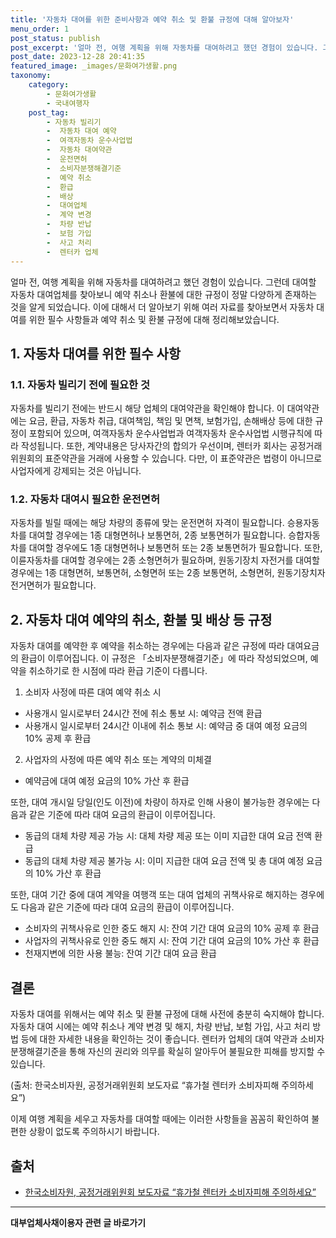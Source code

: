```yaml
---
title: '자동차 대여를 위한 준비사항과 예약 취소 및 환불 규정에 대해 알아보자'
menu_order: 1
post_status: publish
post_excerpt: '얼마 전, 여행 계획을 위해 자동차를 대여하려고 했던 경험이 있습니다. 그런데 대여할 자동차 대여업체를 찾아보니 예약 취소나 환불에 대한 규정이 정말 다양하게 존재하는 것을 알게 되었습니다. 이에 대해서 더 알아보기 위해 여러 자료를 찾아보면서 자동차 대여를 위한 필수 사항들과 예약 취소 및 환불 규정에 대해 정리해보았습니다.'
post_date: 2023-12-28 20:41:35
featured_image: _images/문화여가생활.png
taxonomy:
    category:
        - 문화여가생활
        - 국내여행자
    post_tag:
        - 자동차 빌리기
        -  자동차 대여 예약
        -  여객자동차 운수사업법
        -  자동차 대여약관
        -  운전면허
        -  소비자분쟁해결기준
        -  예약 취소
        -  환급
        -  배상
        -  대여업체
        -  계약 변경
        -  차량 반납
        -  보험 가입
        -  사고 처리
        -  렌터카 업체
---
```



얼마 전, 여행 계획을 위해 자동차를 대여하려고 했던 경험이 있습니다. 그런데 대여할 자동차 대여업체를 찾아보니 예약 취소나 환불에 대한 규정이 정말 다양하게 존재하는 것을 알게 되었습니다. 이에 대해서 더 알아보기 위해 여러 자료를 찾아보면서 자동차 대여를 위한 필수 사항들과 예약 취소 및 환불 규정에 대해 정리해보았습니다.

## 1. 자동차 대여를 위한 필수 사항

### 1.1. 자동차 빌리기 전에 필요한 것

자동차를 빌리기 전에는 반드시 해당 업체의 대여약관을 확인해야 합니다. 이 대여약관에는 요금, 환급, 자동차 취급, 대여책임, 책임 및 면책, 보험가입, 손해배상 등에 대한 규정이 포함되어 있으며, 여객자동차 운수사업법과 여객자동차 운수사업법 시행규칙에 따라 작성됩니다. 또한, 계약내용은 당사자간의 합의가 우선이며, 렌터카 회사는 공정거래위원회의 표준약관을 거래에 사용할 수 있습니다. 다만, 이 표준약관은 법령이 아니므로 사업자에게 강제되는 것은 아닙니다.

### 1.2. 자동차 대여시 필요한 운전면허

자동차를 빌릴 때에는 해당 차량의 종류에 맞는 운전면허 자격이 필요합니다. 승용자동차를 대여할 경우에는 1종 대형면허나 보통면허, 2종 보통면허가 필요합니다. 승합자동차를 대여할 경우에도 1종 대형면허나 보통면허 또는 2종 보통면허가 필요합니다. 또한, 이륜자동차를 대여할 경우에는 2종 소형면허가 필요하며, 원동기장치 자전거를 대여할 경우에는 1종 대형면허, 보통면허, 소형면허 또는 2종 보통면허, 소형면허, 원동기장치자전거면허가 필요합니다.

## 2. 자동차 대여 예약의 취소, 환불 및 배상 등 규정

자동차 대여를 예약한 후 예약을 취소하는 경우에는 다음과 같은 규정에 따라 대여요금의 환급이 이루어집니다. 이 규정은 「소비자분쟁해결기준」에 따라 작성되었으며, 예약을 취소하기로 한 시점에 따라 환급 기준이 다릅니다.

1. 소비자 사정에 따른 대여 예약 취소 시
- 사용개시 일시로부터 24시간 전에 취소 통보 시: 예약금 전액 환급
- 사용개시 일시로부터 24시간 이내에 취소 통보 시: 예약금 중 대여 예정 요금의 10% 공제 후 환급

2. 사업자의 사정에 따른 예약 취소 또는 계약의 미체결
- 예약금에 대여 예정 요금의 10% 가산 후 환급

또한, 대여 개시일 당일(인도 이전)에 차량이 하자로 인해 사용이 불가능한 경우에는 다음과 같은 기준에 따라 대여 요금의 환급이 이루어집니다.

- 동급의 대체 차량 제공 가능 시: 대체 차량 제공 또는 이미 지급한 대여 요금 전액 환급
- 동급의 대체 차량 제공 불가능 시: 이미 지급한 대여 요금 전액 및 총 대여 예정 요금의 10% 가산 후 환급

또한, 대여 기간 중에 대여 계약을 여행객 또는 대여 업체의 귀책사유로 해지하는 경우에도 다음과 같은 기준에 따라 대여 요금의 환급이 이루어집니다.

- 소비자의 귀책사유로 인한 중도 해지 시: 잔여 기간 대여 요금의 10% 공제 후 환급
- 사업자의 귀책사유로 인한 중도 해지 시: 잔여 기간 대여 요금의 10% 가산 후 환급
- 천재지변에 의한 사용 불능: 잔여 기간 대여 요금 환급

## 결론

자동차 대여를 위해서는 예약 취소 및 환불 규정에 대해 사전에 충분히 숙지해야 합니다. 자동차 대여 시에는 예약 취소나 계약 변경 및 해지, 차량 반납, 보험 가입, 사고 처리 방법 등에 대한 자세한 내용을 확인하는 것이 좋습니다. 렌터카 업체의 대여 약관과 소비자분쟁해결기준을 통해 자신의 권리와 의무를 확실히 알아두어 불필요한 피해를 방지할 수 있습니다.

(출처: 한국소비자원, 공정거래위원회 보도자료 “휴가철 렌터카 소비자피해 주의하세요”)

이제 여행 계획을 세우고 자동차를 대여할 때에는 이러한 사항들을 꼼꼼히 확인하여 불편한 상황이 없도록 주의하시기 바랍니다.

## 출처
- [한국소비자원, 공정거래위원회 보도자료 “휴가철 렌터카 소비자피해 주의하세요”](https://www.kca.go.kr/board/view?pageNum=1&rowCnt=10&no=4423044&part=1701&step=1701&menuCd=m_170101&selectKind=&searchType=ALL&searchKeyword=%EC%9E%90%EB%8F%99%EC%B0%A8&categoryId=&categoryDepth=)
<!-- wp:separator -->
<hr class="wp-block-separator has-alpha-channel-opacity"/>
<!-- /wp:separator -->

<!-- wp:group {"backgroundColor":"base","layout":{"type":"constrained"}} -->
<div class="wp-block-group has-base-background-color has-background"><!-- wp:paragraph {"align":"center","fontSize":"medium"} -->
<p class="has-text-align-center has-large-font-size"><strong>대부업체사채이용자 관련 글 바로가기</strong></p>
<!-- /wp:paragraph -->


<!-- wp:latest-posts
{"categories":[{"id":13558,"count":19,"description":"","link":"https://uknowlaw.com/category/%eb%8c%80%eb%b6%80%ec%97%85%ec%b2%b4%ec%82%ac%ec%b1%84%ec%9d%b4%ec%9a%a9%ec%9e%90/","name":"대부업체사채이용자","slug":"대부업체사채이용자","taxonomy":"category","parent":0,"meta":[],"_links":{"self":[{"href":"https://uknowlaw.com/wp-json/wp/v2/categories/13558"}],"collection":[{"href":"https://uknowlaw.com/wp-json/wp/v2/categories"}],"about":[{"href":"https://uknowlaw.com/wp-json/wp/v2/taxonomies/category"}],"wp:post_type":[{"href":"https://uknowlaw.com/wp-json/wp/v2/posts?categories=13558"}],"curies":[{"name":"wp","href":"https://api.w.org/{rel}","templated":true}]}}],"postsToShow":100,"excerptLength":28,"postLayout":"grid","columns":2,"featuredImageAlign":"left","featuredImageSizeSlug":"large","fontSize":"small"} /--></div>
<!-- /wp:group -->
